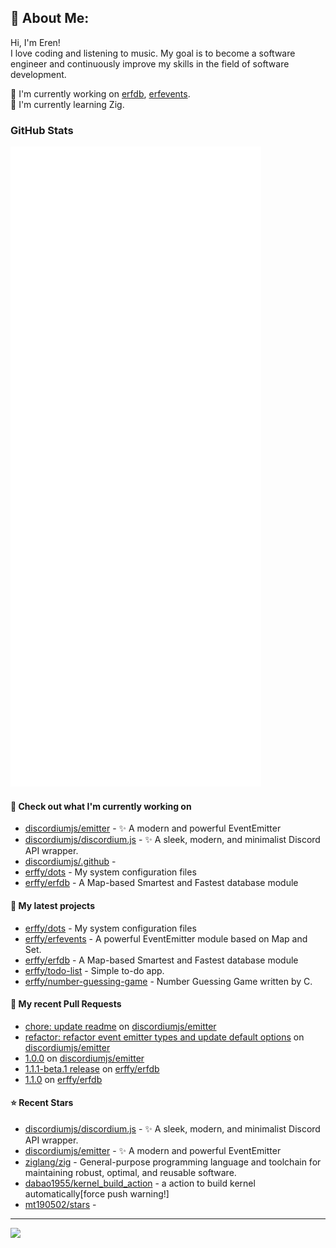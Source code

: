 ## 💫 About Me:
Hi, I'm Eren!<br>
I love coding and listening to music. My goal is to become a software engineer and continuously improve my skills in the field of software development.

📝 I'm currently working on [erfdb](https://github.com/erffy/erfdb), [erfevents](https://github.com/erffy/erfevents). <br>
🌱 I'm currently learning Zig. <br>

### GitHub Stats

<p align="left"><img src="https://raw.githubusercontent.com/erffy/erffy/main/github-metrics.svg" /></p>

#### 👷 Check out what I'm currently working on

- [discordiumjs/emitter](https://github.com/discordiumjs/emitter) - ✨ A modern and powerful EventEmitter
- [discordiumjs/discordium.js](https://github.com/discordiumjs/discordium.js) - ✨ A sleek, modern, and minimalist Discord API wrapper.
- [discordiumjs/.github](https://github.com/discordiumjs/.github) - 
- [erffy/dots](https://github.com/erffy/dots) - My system configuration files
- [erffy/erfdb](https://github.com/erffy/erfdb) - A Map-based Smartest and Fastest database module
#### 🌱 My latest projects

- [erffy/dots](https://github.com/erffy/dots) - My system configuration files
- [erffy/erfevents](https://github.com/erffy/erfevents) - A powerful EventEmitter module based on Map and Set.
- [erffy/erfdb](https://github.com/erffy/erfdb) - A Map-based Smartest and Fastest database module
- [erffy/todo-list](https://github.com/erffy/todo-list) - Simple to-do app.
- [erffy/number-guessing-game](https://github.com/erffy/number-guessing-game) - Number Guessing Game written by C.
#### 🔨 My recent Pull Requests

- [chore: update readme](https://github.com/discordiumjs/emitter/pull/3) on [discordiumjs/emitter](https://github.com/discordiumjs/emitter)
- [refactor: refactor event emitter types and update default options](https://github.com/discordiumjs/emitter/pull/2) on [discordiumjs/emitter](https://github.com/discordiumjs/emitter)
- [1.0.0](https://github.com/discordiumjs/emitter/pull/1) on [discordiumjs/emitter](https://github.com/discordiumjs/emitter)
- [1.1.1-beta.1 release](https://github.com/erffy/erfdb/pull/8) on [erffy/erfdb](https://github.com/erffy/erfdb)
- [1.1.0](https://github.com/erffy/erfdb/pull/7) on [erffy/erfdb](https://github.com/erffy/erfdb)
#### ⭐ Recent Stars

- [discordiumjs/discordium.js](https://github.com/discordiumjs/discordium.js) - ✨ A sleek, modern, and minimalist Discord API wrapper.
- [discordiumjs/emitter](https://github.com/discordiumjs/emitter) - ✨ A modern and powerful EventEmitter
- [ziglang/zig](https://github.com/ziglang/zig) - General-purpose programming language and toolchain for maintaining robust, optimal, and reusable software.
- [dabao1955/kernel_build_action](https://github.com/dabao1955/kernel_build_action) - a action to build kernel automatically[force push warning!]
- [mt190502/stars](https://github.com/mt190502/stars) - 

---
[![](https://visitcount.itsvg.in/api?id=erffy&icon=5&color=13)](https://visitcount.itsvg.in)
